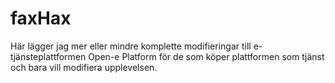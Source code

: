 # faxHax
Här lägger jag mer eller mindre komplette modifieringar till e-tjänsteplattformen Open-e Platform för de som köper plattformen som tjänst och bara vill modifiera upplevelsen.
